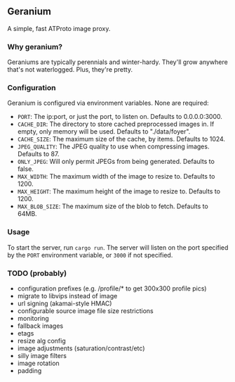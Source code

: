 ## Geranium

A simple, fast ATProto image proxy.


### Why geranium?
Geraniums are typically perennials and winter-hardy. They'll grow anywhere that's not waterlogged. Plus, they're pretty.

### Configuration
Geranium is configured via environment variables. None are required:

- `PORT`: The ip:port, or just the port, to listen on. Defaults to 0.0.0.0:3000.
- `CACHE_DIR`: The directory to store cached preprocessed images in. If empty, only memory will be used. Defaults to "./data/foyer".
- `CACHE_SIZE`: The maximum size of the cache, by items. Defaults to 1024.
- `JPEG_QUALITY`: The JPEG quality to use when compressing images. Defaults to 87.
- `ONLY_JPEG`: Will only permit JPEGs from being generated. Defaults to false.
- `MAX_WIDTH`: The maximum width of the image to resize to. Defaults to 1200.
- `MAX_HEIGHT`: The maximum height of the image to resize to. Defaults to 1200.
- `MAX_BLOB_SIZE`: The maximum size of the blob to fetch. Defaults to 64MB.

### Usage
To start the server, run `cargo run`. The server will listen on the port specified by the `PORT` environment variable, or `3000` if not specified.

### TODO (probably)
- configuration prefixes (e.g. /profile/* to get 300x300 profile pics)
- migrate to libvips instead of image
- url signing (akamai-style HMAC)
- configurable source image file size restrictions
- monitoring
- fallback images
- etags
- resize alg config
- image adjustments (saturation/contrast/etc)
- silly image filters
- image rotation
- padding
